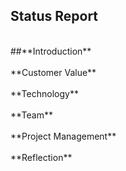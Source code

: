## **Status Report** <br />
<br />
##**Introduction** <br />
<br />
**Customer Value** <br />
<br />
**Technology** <br />
<br />
**Team** <br />
<br />
**Project Management** <br />
<br />
**Reflection** <br />
<br />
